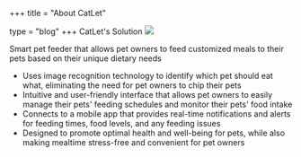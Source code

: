 +++
title = "About CatLet"

type = "blog"
+++
CatLet's Solution
![](/img/catlet-bowl.webp)

Smart pet feeder that allows pet owners to feed customized meals to their pets based on their unique dietary needs

- Uses image recognition technology to identify which pet should eat what, eliminating the need for pet owners to chip their pets
- Intuitive and user-friendly interface that allows pet owners to easily manage their pets' feeding schedules and monitor their pets' food intake
- Connects to a mobile app that provides real-time notifications and alerts for feeding times, food levels, and any feeding issues
- Designed to promote optimal health and well-being for pets, while also making mealtime stress-free and convenient for pet owners
